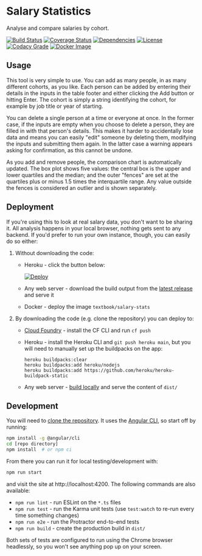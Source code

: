 # Salary Statistics

Analyse and compare salaries by cohort.

[![Build Status][1]][2]
[![Coverage Status][3]][4]
[![Dependencies][5]][6]
[![License][7]][8]
[![Codacy Grade][9]][10]
[![Docker Image][18]][19]

## Usage

This tool is very simple to use. You can add as many people, in as many
different cohorts, as you like. Each person can be added by entering their
details in the inputs in the table footer and either clicking the Add button
or hitting Enter. The cohort is simply a string identifying the cohort, for
example by job title or year of starting.

You can delete a single person at a time or everyone at once. In the former
case, if the inputs are empty when you choose to delete a person, they are
filled in with that person's details. This makes it harder to accidentally lose
data and means you can easily "edit" someone by deleting them, modifying the
inputs and submitting them again. In the latter case a warning appears asking
for confirmation, as this cannot be undone.

As you add and remove people, the comparison chart is automatically updated.
The box plot shows five values: the central box is the upper and lower
quartiles and the median; and the outer "fences" are set at the quartiles
plus or minus 1.5 times the interquartile range. Any value outside the fences
is considered an outlier and is shown separately.

## Deployment

If you're using this to look at real salary data, you don't want to be sharing
it. All analysis happens in your local browser, nothing gets sent to any
backend. If you'd prefer to run your own instance, though, you can easily do
so either:

 1. Without downloading the code:

     - Heroku - click the button below:

        [![Deploy][14]][15]

     - Any web server - download the build output from the [latest
        release][16] and serve it

     - Docker - deploy the image `textbook/salary-stats`

 2. By downloading the code (e.g. clone the repository) you can deploy to:

     - [Cloud Foundry][13] - install the CF CLI and run `cf push`

     - Heroku - install the Heroku CLI and `git push heroku main`, but you
        will need to manually set up the buildpacks on the app:

        ```shell script
        heroku buildpacks:clear
        heroku buildpacks:add heroku/nodejs
        heroku buildpacks:add https://github.com/heroku/heroku-buildpack-static
       ```

     - Any web server - [build locally][17] and serve the content of `dist/`

## Development

You will need to [clone the repository][11]. It uses the [Angular CLI][12], so
start off by running:

```bash
npm install -g @angular/cli
cd [repo directory]
npm install  # or npm ci
```

From there you can run it for local testing/development with:

```bash
npm run start
```

and visit the site at http://localhost:4200. The following commands are also
available:

 - `npm run lint` - run ESLint on the `*.ts` files
 - `npm run test` - run the Karma unit tests (use `test:watch` to re-run every time something
    changes)
 - `npm run e2e` - run the Protractor end-to-end tests
 - `npm run build` - create the production build in `dist/`

Both sets of tests are configured to run using the Chrome browser headlessly,
so you won't see anything pop up on your screen.

  [1]: https://travis-ci.com/textbook/salary-stats.svg?branch=main
  [2]: https://travis-ci.com/textbook/salary-stats
  [3]: https://coveralls.io/repos/github/textbook/salary-stats/badge.svg?branch=main
  [4]: https://coveralls.io/github/textbook/salary-stats?branch=main
  [5]: https://david-dm.org/textbook/salary-stats/status.svg
  [6]: https://david-dm.org/textbook/salary-stats
  [7]: https://img.shields.io/badge/license-ISC-blue.svg
  [8]: LICENSE
  [9]: https://api.codacy.com/project/badge/Grade/ec6f1694d6c04b0e82645375719422f2
  [10]: https://www.codacy.com/app/j-r-sharpe-github/salary-stats?utm_source=github.com&amp;utm_medium=referral&amp;utm_content=textbook/salary-stats&amp;utm_campaign=Badge_Grade
  [11]: https://help.github.com/articles/cloning-a-repository/
  [12]: https://cli.angular.io/
  [13]: https://www.cloudfoundry.org/
  [14]: https://www.herokucdn.com/deploy/button.svg
  [15]: https://heroku.com/deploy?template=https%3A%2F%2Fgithub.com%2Ftextbook%2Fsalary-stats%2Ftree%2Fmain
  [16]: https://github.com/textbook/salary-stats/releases/latest
  [17]: #Development
  [18]: https://img.shields.io/docker/image-size/textbook/salary-stats
  [19]: https://hub.docker.com/r/textbook/salary-stats/
